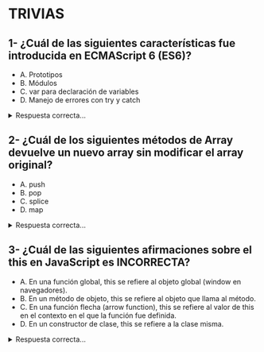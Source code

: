 # TRIVIAS

## 1- ¿Cuál de las siguientes características fue introducida en ECMAScript 6 (ES6)?

- A. Prototipos
- B. Módulos
- C. var para declaración de variables
- D. Manejo de errores con try y catch

<details>
  <summary>Respuesta correcta...</summary>
B. Módulos

Explicación:

- A. Prototipos: Los prototipos han estado presentes en JavaScript desde sus primeras versiones.
- B. Módulos: La introducción de módulos (import y export) fue una de las características nuevas de ES6.
- C. var para declaración de variables: var ha sido parte de JavaScript desde sus primeras versiones.
- D. Manejo de errores con try y catch: El manejo de errores con try y catch también ha sido una característica de JavaScript desde hace mucho tiempo, antes de ES6.
</details>

## 2- ¿Cuál de los siguientes métodos de Array devuelve un nuevo array sin modificar el array original?

- A. push
- B. pop
- C. splice
- D. map

<details>
  <summary>Respuesta correcta...</summary>
D. map

Explicación:

- A. push: Añade uno o más elementos al final de un array y devuelve la nueva longitud del array. Modifica el array original.
- B. pop: Elimina el último elemento de un array y lo devuelve. Modifica el array original.
- C. splice: Cambia el contenido de un array eliminando, reemplazando o añadiendo elementos nuevos. Modifica el array original.
- D. map: Crea un nuevo array con los resultados de la llamada a una función proporcionada en cada uno de sus elementos. No modifica el array original.
</details>

## 3- ¿Cuál de las siguientes afirmaciones sobre el this en JavaScript es INCORRECTA?

- A. En una función global, this se refiere al objeto global (window en navegadores).
- B. En un método de objeto, this se refiere al objeto que llama al método.
- C. En una función flecha (arrow function), this se refiere al valor de this en el contexto en el que la función fue definida.
- D. En un constructor de clase, this se refiere a la clase misma.

<details>
  <summary>Respuesta correcta...</summary>
D. En un constructor de clase, this se refiere a la clase misma.

Explicación:

A. Correcta: En una función global, this se refiere al objeto global (window en navegadores, global en Node.js).
B. Correcta: En un método de objeto, this se refiere al objeto que llama al método.
C. Correcta: En una función flecha (arrow function), this se refiere al valor de this en el contexto en el que la función fue definida.
D. Incorrecta: En un constructor de clase, this se refiere a la instancia que está siendo creada, no a la clase misma.
</details>